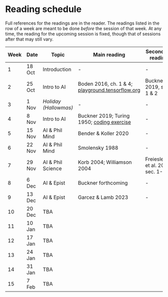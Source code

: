 # Reading schedule

Full references for the readings are in the reader. The readings listed in the row of a week are meant to be done *before* the session of that week. At any time, the reading for the upcoming session is fixed, though that of sessions after that may still vary.

Week | Date | Topic | Main reading | Secondary reading
---  | ---  | ---   | ---          | ---
1 | 18 Oct | Introduction | - | -
2 | 25 Oct | Intro to AI | Boden 2016, ch. 1 & 4; [playground.tensorflow.org](https://playground.tensorflow.org/) | Buckner 2019, sec. 1 & 2  
3 | 1 Nov  | *Holiday (Hallowmas)* | - | -
4 | 8 Nov  | Intro to AI | Buckner 2019; Turing 1950; [coding exercise](CodingExercise) | -
5 | 15 Nov | AI & Phil Mind | Bender & Koller 2020 | - 
6 | 22 Nov | AI & Phil Mind | Smolensky 1988 | -
7 | 29 Nov | AI & Phil Science | Korb 2004; Williamson 2004 | Freiesleben et al. 2022, sec. 1-3
8 | 6 Dec  | AI & Epist | Buckner forthcoming | - 
9 | 13 Dec | AI & Epist | Garcez & Lamb 2023  | -
10| 20 Dec | TBA |   | 
11| 10 Jan | TBA |   | 
12| 17 Jan | TBA |   | 
13| 24 Jan | TBA |   | 
14| 31 Jan | TBA |   | 
15| 7 Feb  | TBA |   |  





